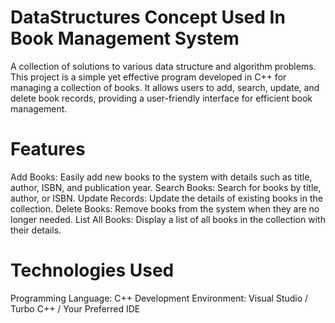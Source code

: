 # DataStructures Concept Used In Book Management System
A collection of solutions to various data structure and algorithm problems.
This project is a simple yet effective program developed in C++ for managing a collection of books. It allows users to add, search, update, and delete book records, providing a user-friendly interface for efficient book management.
# Features
Add Books: Easily add new books to the system with details such as title, author, ISBN, and publication year.
Search Books: Search for books by title, author, or ISBN.
Update Records: Update the details of existing books in the collection.
Delete Books: Remove books from the system when they are no longer needed.
List All Books: Display a list of all books in the collection with their details.
# Technologies Used
Programming Language: C++
Development Environment: Visual Studio / Turbo C++ / Your Preferred IDE
